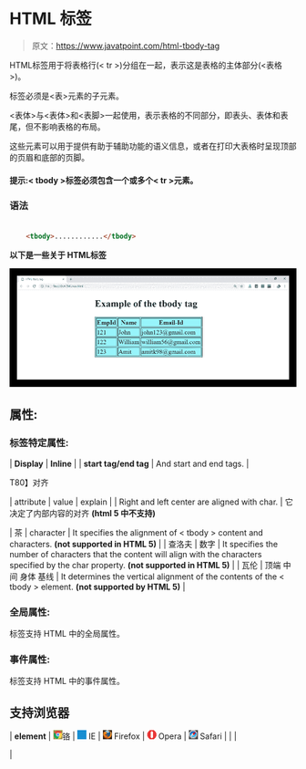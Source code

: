 # HTML 标签

> 原文：<https://www.javatpoint.com/html-tbody-tag>

HTML<t body>标签用于将表格行(< tr >)分组在一起，表示这是表格的主体部分(<表格>)。

<t body>标签必须是<表>元素的子元素。

<表体>与<表体>和<表脚>一起使用，表示表格的不同部分，即表头、表体和表尾，但不影响表格的布局。

这些元素可以用于提供有助于辅助功能的语义信息，或者在打印大表格时呈现顶部的页眉和底部的页脚。

#### 提示:< tbody >标签必须包含一个或多个< tr >元素。

### 语法

```html

    <tbody>............</tbody>

```

**以下是一些关于 HTML<tbbody>标签**

![HTML tbody tag](img/ba03efdc7a396132b574143c2e0c6918.png)

## 属性:

### 标签特定属性:

| **Display** | **Inline** |
| **start tag/end tag** | And start and end tags. |

T80】对齐

| attribute | value | explain |
| Right
and left
center
are aligned with
char. | 它决定了内部内容的对齐 **(html 5 中不支持)**

&#124; 茶 &#124; character &#124; It specifies the alignment of < tbody > content and characters. **(not supported in HTML 5)** &#124;
&#124; 查洛夫 &#124; 数字 &#124; It specifies the number of characters that the content will align with the characters specified by the char property. **(not supported in HTML 5)** &#124;
&#124; 瓦伦 &#124; 顶端
中间
身体
基线 &#124; It determines the vertical alignment of the contents of the < tbody > element. **(not supported by HTML 5)** &#124;

### 全局属性:

<t body>标签支持 HTML 中的全局属性。

### 事件属性:

<t body>标签支持 HTML 中的事件属性。

## 支持浏览器

&#124; **element** &#124; ![chrome browser](img/4fbdc93dc2016c5049ed108e7318df19.png)铬 &#124; ![ie browser](img/83dd23df1fe8373fd5bf054b2c1dd88b.png) IE &#124; ![firefox browser](img/4f001fff393888a8a807ed29b28145d1.png) Firefox &#124; ![opera browser](img/6cad4a592cc69a052056a0577b4aac65.png) Opera &#124; ![safari browser](img/a0f6a9711a92203c5dc5c127fe9c9fca.png) Safari &#124;
&#124;  &#124;

 |